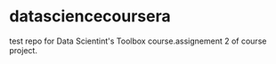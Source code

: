 # datasciencecoursera
test repo for Data Scientint's Toolbox course.assignement 2 of course project.
